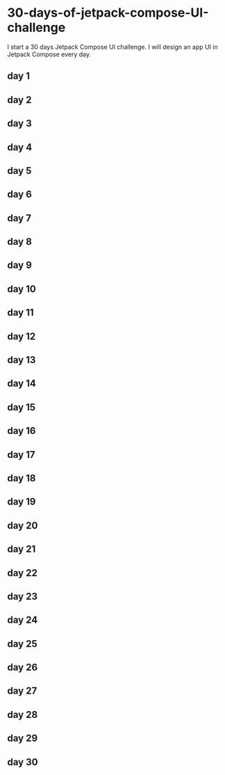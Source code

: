 # 30-days-of-jetpack-compose-UI-challenge
 I start a 30 days Jetpack Compose UI challenge. I will design an app UI in Jetpack Compose every day.

 ## day 1


 ## day 2


 ## day 3


## day 4


## day 5


## day 6


## day 7


## day 8


## day 9


## day 10


## day 11


## day 12


## day 13


## day 14


## day 15


## day 16


## day 17


## day 18


## day 19


## day 20


## day 21


## day 22


## day 23


## day 24


## day 25


## day 26


## day 27


## day 28


## day 29


## day 30


